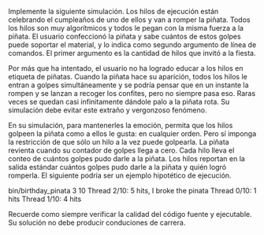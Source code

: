 Implemente la siguiente simulación. Los hilos de ejecución están celebrando el 
cumpleaños de uno de ellos y van a romper la piñata. Todos los hilos son muy 
algorítmicos y todos le pegan con la misma fuerza a la piñata. El usuario 
confeccionó la piñata y sabe cuántos de estos golpes puede soportar el material, 
y lo indica como segundo argumento de línea de comandos. El primer argumento es 
la cantidad de hilos que invitó a la fiesta.

Por más que ha intentado, el usuario no ha logrado educar a los hilos en 
etiqueta de piñatas. Cuando la piñata hace su aparición, todos los hilos le entran 
a golpes simultáneamente y se podría pensar que en un instante la rompen y se 
lanzan a recoger los confites, pero no siempre pasa eso. Raras veces se quedan 
casi infinitamente dándole palo a la piñata rota. Su simulación debe evitar 
este extraño y vergonzoso fenómeno.

En su simulación, para mantenerles la emoción, permita que los hilos golpeen la 
piñata como a ellos le gusta: en cualquier orden. Pero sí imponga la restricción
 de que sólo un hilo a la vez puede golpearla. La piñata revienta cuando su 
 contador de golpes llega a cero. Cada hilo lleva el conteo de cuántos golpes 
 pudo darle a la piñata. Los hilos reportan en la salida estándar cuántos golpes 
 pudo darle a la piñata y quién logró romperla. El siguiente podría ser un 
 ejemplo hipotético de ejecución.

bin/birthday_pinata 3 10
Thread 2/10: 5 hits, I broke the pinata
Thread 0/10: 1 hits
Thread 1/10: 4 hits

Recuerde como siempre verificar la calidad del código fuente y ejecutable. 
Su solución no debe producir conduciones de carrera.